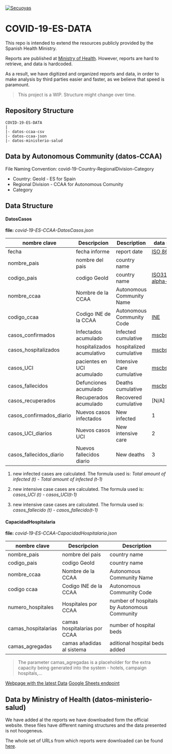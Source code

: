 <a href="https://coronavirus.secuoyas.com"><img src="https://coronavirus.secuoyas.com/img/COVID-19-ES-Cover.png" title="covid-19-es-cover" alt="Secuoyas"></a>

# COVID-19-ES-DATA

This repo is intended to extend the resources publicly provided by the Spanish Health Ministry.

Reports are published at [Ministry of Health](https://www.mscbs.gob.es/profesionales/saludPublica/ccayes/alertasActual/nCov-China/situacionActual.htm). However, reports are hard to retrieve, and data is hardcoded.

As a result, we have digitized and organized reports and data, in order to make analysis by third parties easier and faster, as we believe that speed is paramount. 



> This project is a WIP. Structure might change over time.



## Repository Structure

```
COVID-19-ES-DATA
|
|- datos-ccaa-csv
|- datos-ccaa-json
|- datos-ministerio-salud
```

## Data by Autonomous Community (datos-CCAA)

File Naming Convention: covid-19-Country-RegionalDivision-Category

+ Country: GeoId - ES for Spain
+ Regional Division - CCAA for Autonomous Comunity
+ Category



## Data Structure

#### DatosCasos

**file:** *covid-19-ES-CCAA-DatosCasos.json*

| nombre clave             | Descripcion                | Description               | data source                                                                                                             |
| ------------------------ | -------------------------- | ------------------------- | ----------------------------------------------------------------------------------------------------------------------- |
| fecha                    | fecha informe              | report date               | [ISO 8601](https://en.wikipedia.org/wiki/ISO_8601)                                                                      |
| nombre_pais              | nombre del pais            | country name              |
| codigo_pais              | codigo GeoId               | country name              | [ISO3166-1 alpha-2](https://en.wikipedia.org/wiki/ISO_3166-1_alpha-2#Officially_assigned_code_elements)                 |
| nombre_ccaa              | Nombre de la CCAA          | Autonomous Community Name |                                                                                                                         |
| codigo_ccaa              | Codigo INE de la CCAA      | Autonomous Community Code | [INE](https://www.ine.es/daco/daco42/codmun/cod_ccaa.htm)                                                               |
| casos_confirmados        | Infectados acumulado       | Infected cumulative       | [mscbs.gob.es](https://www.mscbs.gob.es/profesionales/saludPublica/ccayes/alertasActual/nCov-China/situacionActual.htm) |
| casos_hospitalizados     | hospitalizados acumulativo | hospitalized cumulative   | [mscbs.gob.es](https://www.mscbs.gob.es/profesionales/saludPublica/ccayes/alertasActual/nCov-China/situacionActual.htm) |
| casos_UCI                | pacientes en UCI acumulado | Intensive Care cumulative | [mscbs.gob.es](https://www.mscbs.gob.es/profesionales/saludPublica/ccayes/alertasActual/nCov-China/situacionActual.htm) |
| casos_fallecidos         | Defunciones acumulado      | Deaths cumulative         | [mscbs.gob.es](https://www.mscbs.gob.es/profesionales/saludPublica/ccayes/alertasActual/nCov-China/situacionActual.htm) |
| casos_recuperados        | Recuperados acumulado      | Recovered cumulative      | [N/A]                                                                                                                   |
| casos_confirmados_diario | Nuevos casos infectados    | New infected              | 1                                                                                                                       |
| casos_UCI_diarios        | Nuevos casos UCI           | New intensive care        | 2                                                                                                                       |
| casos_fallecidos_diario  | Nuevos fallecidos diario   | New deaths                | 3                                                                                                                       |



1. new infected cases are calculated. The formula used is:
*Total amount of infected (t) - Total amount of infected (t-1)*

2. new intensive case cases are calculated. The formula used is:
 *casos_UCI (t) - casos_UCI(t-1)*

3. new intensive case cases are calculated. The formula used is:
*casos_fallecido (t) - casos_fallecido(t-1)*

#### CapacidadHospitalaria

**file:** *covid-19-ES-CCAA-CapacidadHospitalaria.json*

| nombre clave        | Descripcion                  | Description                                 |
| ------------------- | ---------------------------- | ------------------------------------------- |
| nombre_pais         | nombre del pais              | country name                                |
| codigo_pais         | codigo GeoId                 | country name                                |
| nombre_ccaa         | Nombre de la CCAA            | Autonomous Community Name                   |
| codigo ccaa         | Codigo INE de la CCAA        | Autonomous Community Code                   |
| numero_hospitales   | Hospitales por CCAA          | number of hospitals by Autonomous Community |
| camas_hospitalarias | camas hospitalarias por CCAA | number of hospital beds                     |
| camas_agregadas     | camas añadidas al sistema    | aditional hospital beds added               |

> The parameter camas_agregadas is a placeholder for the extra capacity being generated into the system - hotels, campaign hospitals,...


[Webpage with the latest Data](https://docs.google.com/spreadsheets/d/e/2PACX-1vTagwbioq624b3MaX3Je7Ip9rSvlE-P_N2Wja5iGTqHS4m-RUhqu3_N_4ma1hZzmyphI12jt0zub6GV/pubhtml?gid=1915535336&single=true)
[Google Sheets endpoint](https://spreadsheets.google.com/feeds/cells/1YwtJIYgwhmrriCdfyEBRCGrApFFFBEldSlCvbdBGwXg/3/public/full?alt=json)

## Data by Ministry of Health (datos-ministerio-salud)

We have added al the reports we have downloaded form the official website. these files have different naming structures and the data presented is not hoogeneus. 

The whole set of URLs from which reports were downloaded can be found [here](https://docs.google.com/spreadsheets/d/1lZNB6Hcdq9cbaZCZKvloJfdzicLzvdH6-1jGIL6uE5E/edit?usp=sharing).

